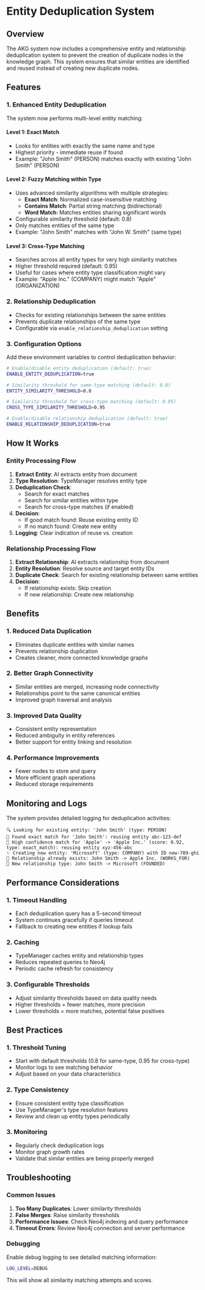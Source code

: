 # Entity Deduplication System

## Overview

The AKG system now includes a comprehensive entity and relationship deduplication system to prevent the creation of duplicate nodes in the knowledge graph. This system ensures that similar entities are identified and reused instead of creating new duplicate nodes.

## Features

### 1. Enhanced Entity Deduplication

The system now performs multi-level entity matching:

#### **Level 1: Exact Match**
- Looks for entities with exactly the same name and type
- Highest priority - immediate reuse if found
- Example: "John Smith" (PERSON) matches exactly with existing "John Smith" (PERSON)

#### **Level 2: Fuzzy Matching within Type**
- Uses advanced similarity algorithms with multiple strategies:
  - **Exact Match**: Normalized case-insensitive matching
  - **Contains Match**: Partial string matching (bidirectional)
  - **Word Match**: Matches entities sharing significant words
- Configurable similarity threshold (default: 0.8)
- Only matches entities of the same type
- Example: "John Smith" matches with "John W. Smith" (same type)

#### **Level 3: Cross-Type Matching**
- Searches across all entity types for very high similarity matches
- Higher threshold required (default: 0.95)
- Useful for cases where entity type classification might vary
- Example: "Apple Inc." (COMPANY) might match "Apple" (ORGANIZATION)

### 2. Relationship Deduplication

- Checks for existing relationships between the same entities
- Prevents duplicate relationships of the same type
- Configurable via `enable_relationship_deduplication` setting

### 3. Configuration Options

Add these environment variables to control deduplication behavior:

```bash
# Enable/disable entity deduplication (default: true)
ENABLE_ENTITY_DEDUPLICATION=true

# Similarity threshold for same-type matching (default: 0.8)
ENTITY_SIMILARITY_THRESHOLD=0.8

# Similarity threshold for cross-type matching (default: 0.95)
CROSS_TYPE_SIMILARITY_THRESHOLD=0.95

# Enable/disable relationship deduplication (default: true)
ENABLE_RELATIONSHIP_DEDUPLICATION=true
```

## How It Works

### Entity Processing Flow

1. **Extract Entity**: AI extracts entity from document
2. **Type Resolution**: TypeManager resolves entity type
3. **Deduplication Check**:
   - Search for exact matches
   - Search for similar entities within type
   - Search for cross-type matches (if enabled)
4. **Decision**:
   - If good match found: Reuse existing entity ID
   - If no match found: Create new entity
5. **Logging**: Clear indication of reuse vs. creation

### Relationship Processing Flow

1. **Extract Relationship**: AI extracts relationship from document
2. **Entity Resolution**: Resolve source and target entity IDs
3. **Duplicate Check**: Search for existing relationship between same entities
4. **Decision**:
   - If relationship exists: Skip creation
   - If new relationship: Create new relationship

## Benefits

### 1. Reduced Data Duplication
- Eliminates duplicate entities with similar names
- Prevents relationship duplication
- Creates cleaner, more connected knowledge graphs

### 2. Better Graph Connectivity
- Similar entities are merged, increasing node connectivity
- Relationships point to the same canonical entities
- Improved graph traversal and analysis

### 3. Improved Data Quality
- Consistent entity representation
- Reduced ambiguity in entity references
- Better support for entity linking and resolution

### 4. Performance Improvements
- Fewer nodes to store and query
- More efficient graph operations
- Reduced storage requirements

## Monitoring and Logs

The system provides detailed logging for deduplication activities:

```
🔍 Looking for existing entity: 'John Smith' (type: PERSON)
📌 Found exact match for 'John Smith': reusing entity abc-123-def
🎯 High confidence match for 'Apple' -> 'Apple Inc.' (score: 0.92, type: exact_match): reusing entity xyz-456-abc
✨ Creating new entity: 'Microsoft' (type: COMPANY) with ID new-789-ghi
📌 Relationship already exists: John Smith -> Apple Inc. (WORKS_FOR)
🔗 New relationship type: John Smith -> Microsoft (FOUNDED)
```

## Performance Considerations

### 1. Timeout Handling
- Each deduplication query has a 5-second timeout
- System continues gracefully if queries timeout
- Fallback to creating new entities if lookup fails

### 2. Caching
- TypeManager caches entity and relationship types
- Reduces repeated queries to Neo4j
- Periodic cache refresh for consistency

### 3. Configurable Thresholds
- Adjust similarity thresholds based on data quality needs
- Higher thresholds = fewer matches, more precision
- Lower thresholds = more matches, potential false positives

## Best Practices

### 1. Threshold Tuning
- Start with default thresholds (0.8 for same-type, 0.95 for cross-type)
- Monitor logs to see matching behavior
- Adjust based on your data characteristics

### 2. Type Consistency
- Ensure consistent entity type classification
- Use TypeManager's type resolution features
- Review and clean up entity types periodically

### 3. Monitoring
- Regularly check deduplication logs
- Monitor graph growth rates
- Validate that similar entities are being properly merged

## Troubleshooting

### Common Issues

1. **Too Many Duplicates**: Lower similarity thresholds
2. **False Merges**: Raise similarity thresholds
3. **Performance Issues**: Check Neo4j indexing and query performance
4. **Timeout Errors**: Review Neo4j connection and server performance

### Debugging

Enable debug logging to see detailed matching information:
```bash
LOG_LEVEL=DEBUG
```

This will show all similarity matching attempts and scores.
